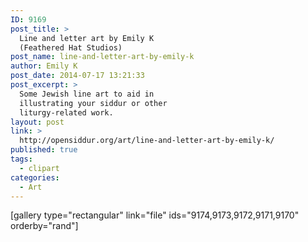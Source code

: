 ```yaml
---
ID: 9169
post_title: >
  Line and letter art by Emily K
  (Feathered Hat Studios)
post_name: line-and-letter-art-by-emily-k
author: Emily K
post_date: 2014-07-17 13:21:33
post_excerpt: >
  Some Jewish line art to aid in
  illustrating your siddur or other
  liturgy-related work.
layout: post
link: >
  http://opensiddur.org/art/line-and-letter-art-by-emily-k/
published: true
tags:
  - clipart
categories:
  - Art
---
```

[gallery type="rectangular" link="file" ids="9174,9173,9172,9171,9170" orderby="rand"]